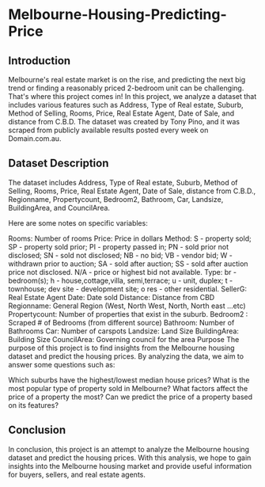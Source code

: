 # Melbourne-Housing-Predicting-Price

## Introduction
Melbourne's real estate market is on the rise, and predicting the next big trend or finding a reasonably priced 2-bedroom unit can be challenging. That's where this project comes in! In this project, we analyze a dataset that includes various features such as Address, Type of Real estate, Suburb, Method of Selling, Rooms, Price, Real Estate Agent, Date of Sale, and distance from C.B.D. The dataset was created by Tony Pino, and it was scraped from publicly available results posted every week on Domain.com.au.

## Dataset Description
The dataset includes Address, Type of Real estate, Suburb, Method of Selling, Rooms, Price, Real Estate Agent, Date of Sale, distance from C.B.D., Regionname, Propertycount, Bedroom2, Bathroom, Car, Landsize, BuildingArea, and CouncilArea.

Here are some notes on specific variables:

Rooms: Number of rooms
Price: Price in dollars
Method: S - property sold; SP - property sold prior; PI - property passed in; PN - sold prior not disclosed; SN - sold not disclosed; NB - no bid; VB - vendor bid; W - withdrawn prior to auction; SA - sold after auction; SS - sold after auction price not disclosed. N/A - price or highest bid not available.
Type: br - bedroom(s); h - house,cottage,villa, semi,terrace; u - unit, duplex; t - townhouse; dev site - development site; o res - other residential.
SellerG: Real Estate Agent
Date: Date sold
Distance: Distance from CBD
Regionname: General Region (West, North West, North, North east …etc)
Propertycount: Number of properties that exist in the suburb.
Bedroom2 : Scraped # of Bedrooms (from different source)
Bathroom: Number of Bathrooms
Car: Number of carspots
Landsize: Land Size
BuildingArea: Building Size
CouncilArea: Governing council for the area
Purpose
The purpose of this project is to find insights from the Melbourne housing dataset and predict the housing prices. By analyzing the data, we aim to answer some questions such as:

Which suburbs have the highest/lowest median house prices?
What is the most popular type of property sold in Melbourne?
What factors affect the price of a property the most?
Can we predict the price of a property based on its features?
## Conclusion
In conclusion, this project is an attempt to analyze the Melbourne housing dataset and predict the housing prices. With this analysis, we hope to gain insights into the Melbourne housing market and provide useful information for buyers, sellers, and real estate agents.
